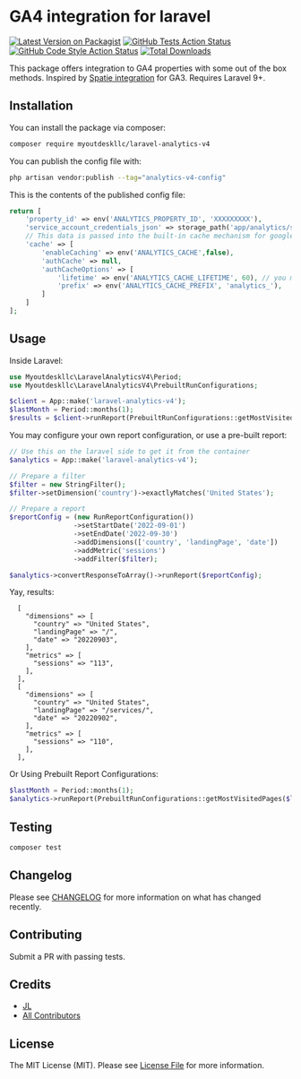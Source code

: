 # GA4 integration for laravel

[![Latest Version on Packagist](https://img.shields.io/packagist/v/myoutdeskllc/laravel-analytics-v4.svg?style=flat-square)](https://packagist.org/packages/myoutdeskllc/laravel-analytics-v4)
[![GitHub Tests Action Status](https://img.shields.io/github/workflow/status/myoutdeskllc/laravel-analytics-v4/run-tests?label=tests)](https://github.com/myoutdeskllc/laravel-analytics-v4/actions?query=workflow%3Arun-tests+branch%3Amain)
[![GitHub Code Style Action Status](https://img.shields.io/github/workflow/status/myoutdeskllc/laravel-analytics-v4/Fix%20PHP%20code%20style%20issues?label=code%20style)](https://github.com/myoutdeskllc/laravel-analytics-v4/actions?query=workflow%3A"Fix+PHP+code+style+issues"+branch%3Amain)
[![Total Downloads](https://img.shields.io/packagist/dt/myoutdeskllc/laravel-analytics-v4.svg?style=flat-square)](https://packagist.org/packages/myoutdeskllc/laravel-analytics-v4)

This package offers integration to GA4 properties with some out of the box methods. Inspired by [Spatie integration](https://github.com/spatie/laravel-analytics) for GA3. Requires Laravel 9+.

## Installation

You can install the package via composer:

```bash
composer require myoutdeskllc/laravel-analytics-v4
```

You can publish the config file with:

```bash
php artisan vendor:publish --tag="analytics-v4-config"
```

This is the contents of the published config file:

```php
return [
    'property_id' => env('ANALYTICS_PROPERTY_ID', 'XXXXXXXXX'),
    'service_account_credentials_json' => storage_path('app/analytics/service-account-credentials.json'),
    // This data is passed into the built-in cache mechanism for google's CredentialWrapper
    'cache' => [
        'enableCaching' => env('ANALYTICS_CACHE',false),
        'authCache' => null,
        'authCacheOptions' => [
            'lifetime' => env('ANALYTICS_CACHE_LIFETIME', 60), // you may want to set this higher
            'prefix' => env('ANALYTICS_CACHE_PREFIX', 'analytics_'),
        ]
    ]
];
```

## Usage
Inside Laravel:

```php
use Myoutdeskllc\LaravelAnalyticsV4\Period;
use Myoutdeskllc\LaravelAnalyticsV4\PrebuiltRunConfigurations;

$client = App::make('laravel-analytics-v4');
$lastMonth = Period::months(1);
$results = $client->runReport(PrebuiltRunConfigurations::getMostVisitedPages($lastMonth));
```

You may configure your own report configuration, or use a pre-built report:
```php
// Use this on the laravel side to get it from the container
$analytics = App::make('laravel-analytics-v4');

// Prepare a filter
$filter = new StringFilter();
$filter->setDimension('country')->exactlyMatches('United States');

// Prepare a report
$reportConfig = (new RunReportConfiguration())
                ->setStartDate('2022-09-01')
                ->setEndDate('2022-09-30')
                ->addDimensions(['country', 'landingPage', 'date'])
                ->addMetric('sessions')
                ->addFilter($filter);

$analytics->convertResponseToArray()->runReport($reportConfig);
```
Yay, results:
```
  [
    "dimensions" => [
      "country" => "United States",
      "landingPage" => "/",
      "date" => "20220903",
    ],
    "metrics" => [
      "sessions" => "113",
    ],
  ],
  [
    "dimensions" => [
      "country" => "United States",
      "landingPage" => "/services/",
      "date" => "20220902",
    ],
    "metrics" => [
      "sessions" => "110",
    ],
  ],
```
Or Using Prebuilt Report Configurations:

```php
$lastMonth = Period::months(1);
$analytics->runReport(PrebuiltRunConfigurations::getMostVisitedPages($lastMonth));
```
## Testing

```bash
composer test
```

## Changelog

Please see [CHANGELOG](CHANGELOG.md) for more information on what has changed recently.

## Contributing

Submit a PR with passing tests.

## Credits

- [JL](https://github.com/WalrusSoup)
- [All Contributors](../../contributors)

## License

The MIT License (MIT). Please see [License File](LICENSE.md) for more information.
